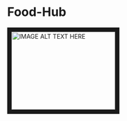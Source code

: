 # Food-Hub
<a href="https://www.youtube.com/watch?v=rXMp0Wv-W10&feature=youtu.be
" target="_blank"><img src="http://img.youtube.com/vi/rFNw3t1PM7k/0.jpg" 
alt="IMAGE ALT TEXT HERE" width="240" height="180" border="10" /></a>

